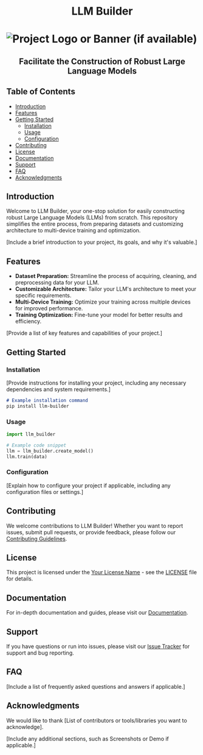 <h1 align="center">LLM Builder<h1/>

![Project Logo or Banner (if available)](link-to-your-image)

<h2 align="center">Facilitate the Construction of Robust Large Language Models<h2/>

## Table of Contents

- [Introduction](#introduction)
- [Features](#features)
- [Getting Started](#getting-started)
  - [Installation](#installation)
  - [Usage](#usage)
  - [Configuration](#configuration)
- [Contributing](#contributing)
- [License](#license)
- [Documentation](#documentation)
- [Support](#support)
- [FAQ](#faq)
- [Acknowledgments](#acknowledgments)

## Introduction

Welcome to LLM Builder, your one-stop solution for easily constructing robust Large Language Models (LLMs) from scratch. This repository simplifies the entire process, from preparing datasets and customizing architecture to multi-device training and optimization.

[Include a brief introduction to your project, its goals, and why it's valuable.]

## Features

- **Dataset Preparation:** Streamline the process of acquiring, cleaning, and preprocessing data for your LLM.
- **Customizable Architecture:** Tailor your LLM's architecture to meet your specific requirements.
- **Multi-Device Training:** Optimize your training across multiple devices for improved performance.
- **Training Optimization:** Fine-tune your model for better results and efficiency.

[Provide a list of key features and capabilities of your project.]

## Getting Started

### Installation

[Provide instructions for installing your project, including any necessary dependencies and system requirements.]

```markdown
# Example installation command
pip install llm-builder
```

### Usage

```python
import llm_builder

# Example code snippet
llm = llm_builder.create_model()
llm.train(data)
```


### Configuration

[Explain how to configure your project if applicable, including any configuration files or settings.]

## Contributing

We welcome contributions to LLM Builder! Whether you want to report issues, submit pull requests, or provide feedback, please follow our [Contributing Guidelines](CONTRIBUTING.md).

## License

This project is licensed under the [Your License Name](LICENSE) - see the [LICENSE](LICENSE) file for details.

## Documentation

For in-depth documentation and guides, please visit our [Documentation](link-to-documentation).

## Support

If you have questions or run into issues, please visit our [Issue Tracker](link-to-issues) for support and bug reporting.

## FAQ

[Include a list of frequently asked questions and answers if applicable.]

## Acknowledgments

We would like to thank [List of contributors or tools/libraries you want to acknowledge].

[Include any additional sections, such as Screenshots or Demo if applicable.]


